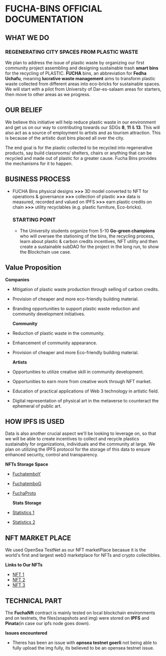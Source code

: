 # FUCHA-BINS OFFICIAL DOCUMENTATION
## WHAT WE DO
### REGENERATING CITY SPACES FROM PLASTIC WASTE
We plan to address the issue of plastic waste by organizing our first community project assembling and designing sustainable trash **smart bins** for the recycling of PLASTIC. **FUCHA** bins, an abbreviation for **Fedha Uchafu**, meaning **lucrative waste management** aims to transform plastic waste collected from different areas into eco-bricks for sustainable spaces. We will start with a pilot from University of Dar-es-salaam areas for starters, then move to other areas as we progress.

## OUR BELIEF
We believe this initiative will help reduce plastic waste in our environment and get us on our way to contributing towards our SDGs **8**, **11** & **13**. This will also act as a source of employment to artists and as tourism attraction. This is because of the artistic dust bins placed all over the city. 

The end goal is for the plastic collected to be recycled into regenerative products, say build classrooms/ shelters, chairs or anything that can be recycled and made out of plastic for a greater cause. Fucha Bins provides the mechanisms for it to happen.

## BUSINESS PROCESS

* FUCHA Bins physical designs **>>>** 3D model converted to NFT for operations & governance **>>>** collection of plastic **>>>** data is measured, recorded and valued on IPFS **>>>** earn plastic credits on chain **>>>** utility recyclables (e.g. plastic furniture, Eco-bricks).
     ### STARTING POINT
     * The University students organize from 5-10 **Go-green champions** who will oversee the stationing of the bins, the recycling process, learn about        plastic & carbon credits incentives, NFT utility and then create a sustainable subDAO for the project in the long run, to show the Blockchain use        case. 


 ## Value Proposition
     
   **Companies**
* Mitigation of plastic waste production through selling of carbon credits.
* Provision of cheaper and more eco-friendly building material.
* Branding opportunities to support plastic waste reduction and community development initiatives.
     
    **Community**
* Reduction of plastic waste in the community.
* Enhancement of community appearance.
* Provision of cheaper and more Eco-friendly building material.
     
    **Artists**
* Opportunities to utilize creative skill in community development.
* Opportunities to earn more from creative work through NFT market.
* Education of practical applications of Web 3 technology in artistic field.
* Digital representation of physical art in the metaverse to counteract the ephemeral of public art.


## HOW IPFS IS USED
Data is also another crucial aspect we'll be looking to leverage on, so that we will be able to create incentives to collect and recycle plastics sustainably for organizations, individuals and the community at large. We plan on utilizing the IPFS protocol for the storage of this data to ensure enhanced security, control and transparency.
   
   **NFTs Storage Space**
   
* [FuchatemboY](https://ipfs.io/ipfs/QmSKMtre3TwQYkHY4UiRauJfgMMv3WjHvLcBq1vZgYzL9D?filename=FuchaTemboG.jpg)
* [FuchatemboG](https://ipfs.io/ipfs/QmciCypyogKkAdMFXcFUJxnYpPmiQgk4mTDWSX7BduXFgg?filename=FuchaTemboY.jpg)
* [FuchaProto](https://ipfs.io/ipfs/QmThhsULrEnppySNbmMpn8gE7fk2ozFAeu8oYCdjmRVVC2?filename=FuchaProto.jpg)
   
   **Stats Storage**
   
* [Statistics 1](https://ipfs.io/ipfs/QmeQkoYBEfKeAcfzDhq1wmkpMvnxoCwUebgjQzbMZc5Vnj?filename=data2.png)
* [Statistics 2](https://ipfs.io/ipfs/Qmf1e8Xc89YjHRTBLRonns5ZUWSPmgnSXGnD4CirHK88Bk?filename=data1.png)

## NFT MARKET PLACE
We used OpenSea TestNet as our NFT marketPlace becasue it is the world's first and largest web3 marketplace for NFTs and crypto collectibles.

**Links to Our NFTs**

* [NFT 1](https://testnets.opensea.io/assets/goerli/0x75dDDa6794f43df89D9667D2f322964322694c43/2)
* [NFT 2](https://testnets.opensea.io/assets/goerli/0x75ddda6794f43df89d9667d2f322964322694c43/0)
* [NFT 3](https://testnets.opensea.io/assets/goerli/0x75ddda6794f43df89d9667d2f322964322694c43/1)

## TECHNICAL PART
The **FuchaNft** contract is mainly tested on local blockchain environments and on testnets, the files(snapshots and img) were stored on **IPFS** and **Pinata**(in case our ipfs node goes down).
  
  **Issues encountered**
* Theres has been an issue with **opnsea testnet goerli** not being able to fully upload the img fully, its believed to be an opensea testnet issue.

